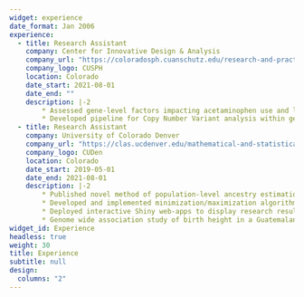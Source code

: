 ```yaml
---
widget: experience
date_format: Jan 2006
experience:
  - title: Research Assistant
    company: Center for Innovative Design & Analysis
    company_url: "https://coloradosph.cuanschutz.edu/research-and-practice/centers-programs/cida"
    company_logo: CUSPH
    location: Colorado
    date_start: 2021-08-01
    date_end: ""
    description: |-2
        * Assessed gene-level factors impacting acetaminophen use and liver damage.
        * Developed pipeline for Copy Number Variant analysis within genomic data.
  - title: Research Assistant
    company: University of Colorado Denver
    company_url: "https://clas.ucdenver.edu/mathematical-and-statistical-sciences/"
    company_logo: CUDen
    location: Colorado
    date_start: 2019-05-01
    date_end: 2021-08-01
    description: |-2
        * Published novel method of population-level ancestry estimation with summary genetic data.
        * Developed and implemented minimization/maximization algorithms.
        * Deployed interactive Shiny web-apps to display research results.
        * Genome wide association study of birth height in a Guatemalan cohort.
widget_id: Experience
headless: true
weight: 30
title: Experience
subtitle: null
design:
  columns: "2"
---
```

